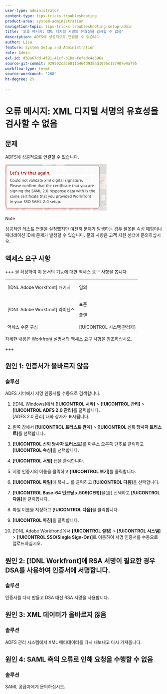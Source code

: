 ```yaml
---
user-type: administrator
content-type: tips-tricks-troubleshooting
product-area: system-administration
navigation-topic: tips-tricks-troubleshooting-setup-admin
title: '오류 메시지: XML 디지털 서명의 유효성을 검사할 수 없음'
description: ADFS에 성공적으로 연결할 수 없습니다.
author: Lisa
feature: System Setup and Administration
role: Admin
exl-id: d30a67dd-4f91-41cf-b1ba-fefadc4e396a
source-git-commit: 929502c256011b464d938ad1095c127407e4a795
workflow-type: tm+mt
source-wordcount: '268'
ht-degree: 2%

---
```


# 오류 메시지: XML 디지털 서명의 유효성을 검사할 수 없음

## 문제

ADFS에 성공적으로 연결할 수 없습니다.

![error_message.png](assets/error-message.png)

>[!NOTE]
>
>성공적인 테스트 연결을 설정했지만 여전히 문제가 발생하는 경우 잘못된 속성 매핑이나 페더레이션 ID에 문제가 발생할 수 있습니다. 문의 사항은 고객 지원 센터에 문의하십시오.

## 액세스 요구 사항

+++ 을 확장하여 이 문서의 기능에 대한 액세스 요구 사항을 봅니다.

<table style="table-layout:auto"> 
 <col> 
 <col> 
 <tbody> 
  <tr> 
   <td>[!DNL Adobe Workfront] 패키지</td> 
   <td><p>임의</p></td> 
  </tr> 
  <tr> 
   <td>[!DNL Adobe Workfront] 라이센스</td> 
   <td><p>표준</p>
       <p>플랜</p></td>
  </tr> 
  <tr> 
   <td>액세스 수준 구성</td> 
   <td>[!UICONTROL 시스템 관리자]</td> 
  </tr> 
 </tbody> 
</table>

자세한 내용은 [Workfront 설명서의 액세스 요구 사항](/help/quicksilver/administration-and-setup/add-users/access-levels-and-object-permissions/access-level-requirements-in-documentation.md)을 참조하십시오.

+++

## 원인 1: 인증서가 올바르지 않음

### 솔루션

ADFS 서버에서 서명 인증서를 수동으로 검색합니다.

1. [!DNL Windows]에서 **[!UICONTROL 시작]** > **[!UICONTROL 관리]** > **[!UICONTROL ADFS 2.0 관리]**&#x200B;를 클릭합니다.\
   [ADFS 2.0 관리] 대화 상자가 표시됩니다.

1. 왼쪽 창에서 **[!UICONTROL 트러스트 관계]** > **[!UICONTROL 신뢰 당사자 트러스트]**&#x200B;를 선택합니다.

1. **[!UICONTROL 신뢰 당사자 트러스트]**&#x200B;를 마우스 오른쪽 단추로 클릭하고 **[!UICONTROL 속성]**&#x200B;을 선택합니다.

1. **[!UICONTROL 서명]** 탭을 클릭합니다.
1. 서명 인증서의 이름을 클릭하고 **[!UICONTROL 보기]**&#x200B;를 클릭합니다.
1. **[!UICONTROL 파일]**&#x200B;에 복사... 를 클릭하고 **[!UICONTROL 다음]**&#x200B;을 선택합니다.

1. **[!UICONTROL Base-64 인코딩 x.509(CER)]**&#x200B;을(를) 선택하고 **[!UICONTROL 다음]**&#x200B;을 클릭합니다.

1. 파일 이름을 지정하고 **[!UICONTROL 다음]**&#x200B;을 클릭합니다.
1. **[!UICONTROL 마침]**&#x200B;을 클릭합니다.
1. [!DNL Adobe Workfront]에서 **[!UICONTROL 설정]** > **[!UICONTROL 시스템]** > **[!UICONTROL SSO(Single Sign-On)]**&#x200B;로 이동하여 서명 인증서를 수동으로 업로드하십시오.

## 원인 2: [!DNL Workfront]에 RSA 서명이 필요한 경우 DSA를 사용하여 인증서에 서명합니다.

### 솔루션

인증서를 다시 만들고 DSA 대신 RSA 서명을 사용합니다.

## 원인 3: XML 데이터가 올바르지 않음

### 솔루션

ADFS 관리 시스템에서 XML 메타데이터를 다시 내보내고 다시 가져옵니다.

## 원인 4: SAML 측의 오류로 인해 요청을 수행할 수 없음

### 솔루션

SAML 공급자에게 문의하십시오.
